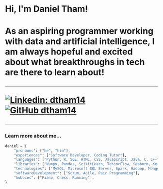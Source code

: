 <h1> Hi, I'm Daniel Tham!<h1>
<p>As an aspiring programmer working with data and artificial intelligence, I am always hopeful and excited about what breakthroughs in tech are there to learn about!</p>

---

[![Linkedin: dtham14](https://img.shields.io/badge/-dtham14-blue?style=flat-square&logo=Linkedin&logoColor=white&link=https://www.linkedin.com/in/dtham14/)](https://www.linkedin.com/in/dtham14/)
[![GitHub dtham14](https://img.shields.io/github/followers/dtham14?label=follow&style=social)](https://github.com/Dtham14)

---

### Learn more about me...  

```python
daniel = {
    "pronouns": ["he", "him"],
    "experiences": ["Software Developer, Coding Tutor"],
    "languages": ["Python, R, SQL, HTML, CSS, JavaScript, Java, C, C++"],
    "libraries": ["Numpy, Pandas, ScikitLearn, TensorFlow, Seaborn, Keras, PyTorch"], 
    "technologies": ["MySQL, Microsoft SQL Server, Spark, Hadoop, MongoDB, Flask, Docker"],
    "softwareDevelopment": ["Scrum, Agile, Pair Programming"],
    "hobbies": ["Piano, Chess, Running"],
}
```


